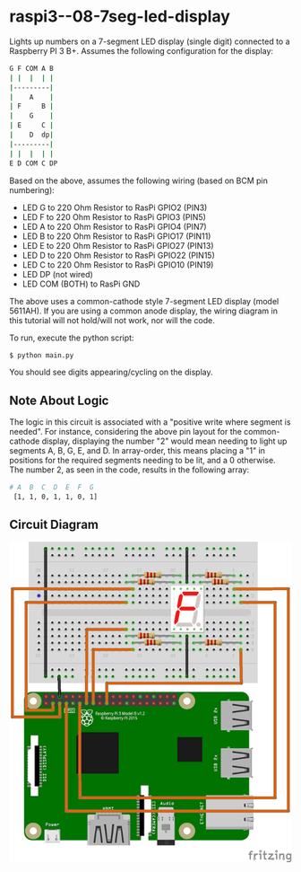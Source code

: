 # raspi3--08-7seg-led-display

Lights up numbers on a 7-segment LED display (single digit) connected to a Raspberry PI 3 B+.
Assumes the following configuration for the display:

```bash
G F COM A B
| |  |  | |
|---------|
|    A    |
| F     B |
|    G    |
| E     C |
|    D  dp|
|---------|
| |  |  | |
E D COM C DP
```

Based on the above, assumes the following wiring (based on BCM pin numbering):

- LED G to 220 Ohm Resistor to RasPi GPIO2 (PIN3)
- LED F to 220 Ohm Resistor to RasPi GPIO3 (PIN5)
- LED A to 220 Ohm Resistor to RasPi GPIO4 (PIN7)
- LED B to 220 Ohm Resistor to RasPi GPIO17 (PIN11)
- LED E to 220 Ohm Resistor to RasPi GPIO27 (PIN13)
- LED D to 220 Ohm Resistor to RasPi GPIO22 (PIN15)
- LED C to 220 Ohm Resistor to RasPi GPIO10 (PIN19)
- LED DP (not wired)
- LED COM (BOTH) to RasPi GND

The above uses a common-cathode style 7-segment LED display (model 5611AH). If you are using a common
anode display, the wiring diagram in this tutorial will not hold/will not work, nor will the code.

To run, execute the python script:

```bash
$ python main.py
```

You should see digits appearing/cycling on the display.

## Note About Logic

The logic in this circuit is associated with a "positive write where segment is needed". For instance,
considering the above pin layout for the common-cathode display, displaying the number "2" would mean
needing to light up segments A, B, G, E, and D. In array-order, this means placing a "1" in positions
for the required segments needing to be lit, and a 0 otherwise. The number 2, as seen in the code,
results in the following array:

```bash
# A  B  C  D  E  F  G
 [1, 1, 0, 1, 1, 0, 1]
```

## Circuit Diagram

![Circuit](img/7segment-display.png "Circuit")
